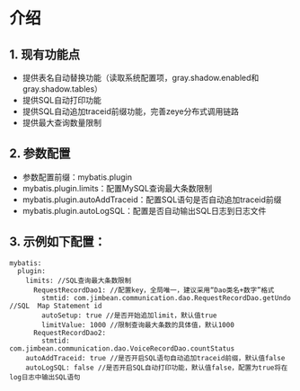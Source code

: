 # 介绍

## 1. 现有功能点

* 提供表名自动替换功能（读取系统配置项，gray.shadow.enabled和gray.shadow.tables）
* 提供SQL自动打印功能
* 提供SQL自动追加traceid前缀功能，完善zeye分布式调用链路
* 提供最大查询数量限制

## 2. 参数配置

* 参数配置前缀：mybatis.plugin
* mybatis.plugin.limits：配置MySQL查询最大条数限制
* mybatis.plugin.autoAddTraceid：配置SQL语句是否自动追加traceid前缀
* mybatis.plugin.autoLogSQL：配置是否自动输出SQL日志到日志文件

## 3. 示例如下配置：

```properties
mybatis:
  plugin:
    limits: //SQL查询最大条数限制
      RequestRecordDao1: //配置key，全局唯一，建议采用“Dao类名+数字”格式
        stmtid: com.jimbean.communication.dao.RequestRecordDao.getUndo //SQL  Map Statement id
        autoSetup: true //是否开始追加limit，默认值true
        limitValue: 1000 //限制查询最大条数的具体值，默认1000
      RequestRecordDao2:
        stmtid: com.jimbean.communication.dao.VoiceRecordDao.countStatus
    autoAddTraceid: true //是否开启SQL语句自动追加traceid前缀，默认值false
    autoLogSQL: false //是否开启SQL自动打印功能，默认值false，配置为true将在log日志中输出SQL语句
```
